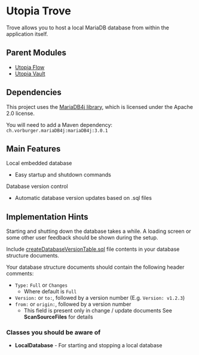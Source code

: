 # Utopia Trove
Trove allows you to host a local MariaDB database from within the application itself.

## Parent Modules
- [Utopia Flow](https://github.com/Mikkomario/Utopia-Scala/tree/master/Flow)
- [Utopia Vault](https://github.com/Mikkomario/Utopia-Scala/tree/master/Vault)

## Dependencies
This project uses the [MariaDB4j library](https://github.com/MariaDB4j/MariaDB4j), 
which is licensed under the Apache 2.0 license.  

You will need to add a Maven dependency: `ch.vorburger.mariaDB4j:mariaDB4j:3.0.1`

## Main Features
Local embedded database
- Easy startup and shutdown commands

Database version control
- Automatic database version updates based on .sql files

## Implementation Hints
Starting and shutting down the database takes a while. A loading screen or some other user feedback 
should be shown during the setup.

Include [createDatabaseVersionTable.sql](https://github.com/Mikkomario/Utopia-Scala/tree/master/Trove/sql) 
file contents in your database structure documents.

Your database structure documents should contain the following header comments:
- `Type:` `Full` or `Changes`
    - Where default is `Full`
- `Version:` or `to:`, followed by a version number (E.g. `Version: v1.2.3`)
- `from:` or `origin:`, followed by a version number
    - This field is present only in change / update documents
See **ScanSourceFiles** for details

### Classes you should be aware of
- **LocalDatabase** - For starting and stopping a local database